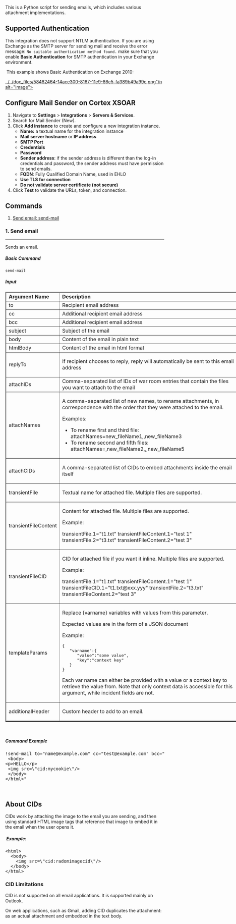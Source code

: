 <!-- HTML_DOC -->
<p>This is a Python script for sending emails, which includes various attachment implementations.</p>
<h2>Supported Authentication</h2>
<p>This integration does not support NTLM authentication. If you are using Exchange as the SMTP server for sending mail and receive the error message: <code>No suitable authentication method found.</code> make sure that you enable <strong>Basic Authentication</strong> for SMTP authentication in your Exchange environment.</p>
<p><span> This example shows </span>Basic Authentication on Exchange 2010:</p>
<p><a href="https://user-images.githubusercontent.com/1395797/58482464-14ace300-8167-11e9-86c5-fa389b49a99c.png" target="_blank" rel="noopener noreferrer">../../doc_files/58482464-14ace300-8167-11e9-86c5-fa389b49a99c.png"/n alt="image"></a></p>
<h2>Configure Mail Sender on Cortex XSOAR</h2>
<ol>
<li>Navigate to <strong>Settings</strong> &gt; <strong>Integrations</strong> &gt; <strong>Servers &amp; Services</strong>.</li>
<li>Search for Mail Sender (New).</li>
<li>Click <strong>Add instance</strong><span class="wysiwyg-color-black"> to create and configure a new integration instance.</span>
<ul>
<li>
<strong>Name:</strong> a textual name for the integration instance</li>
<li>
<strong>Mail server hostname</strong> or <strong>IP address</strong>
</li>
<li><strong>SMTP Port</strong></li>
<li><strong>Credentials</strong></li>
<li><strong>Password</strong></li>
<li>
<strong>Sender address</strong>: if the sender address is different than the log-in credentials and password, the sender address must have permission to send emails.</li>
<li>
<strong>FQDN</strong>: Fully Qualified Domain Name, used in EHLO</li>
<li><strong>Use TLS for connection</strong></li>
<li><strong>Do not validate server certificate (not secure)</strong></li>
</ul>
</li>
<li>Click <strong>Test</strong> to validate the URLs, token, and connection.</li>
</ol>
<h2>Commands</h2>
<ol>
<li><a href="#h_61535722051529934992493">Send email: send-mail</a></li>
</ol>
<h3 id="h_61535722051529934992493">1. Send email</h3>
<hr>
<p>Sends an email.</p>
<h5>Basic Command</h5>
<p><code>send-mail</code></p>
<h5>Input</h5>
<table style="width: 750px;" border="2" cellpadding="6">
<thead>
<tr>
<td><strong>Argument Name</strong></td>
<td><strong>Description</strong></td>
</tr>
</thead>
<tbody>
<tr>
<td>to</td>
<td>Recipient email address</td>
</tr>
<tr>
<td>cc</td>
<td>Additional recipient email address</td>
</tr>
<tr>
<td>bcc</td>
<td>Additional recipient email address</td>
</tr>
<tr>
<td>subject</td>
<td>Subject of the email</td>
</tr>
<tr>
<td>body</td>
<td>Content of the email in plain text</td>
</tr>
<tr>
<td>htmlBody</td>
<td>Content of the email in html format</td>
</tr>
<tr>
<td>replyTo</td>
<td>
<p>If recipient chooses to reply, reply will automatically be sent to this email address</p>
</td>
</tr>
<tr>
<td>attachIDs </td>
<td>Comma-separated list of IDs of war room entries that contain the files you want to attach to the email</td>
</tr>
<tr>
<td>attachNames</td>
<td>
<p>A comma-separated list of new names, to rename attachments, in correspondence with the order that they were attached to the email.</p>
<p>Examples:</p>
<ul>
<li>To rename first and third file: attachNames=new_fileName1,,new_fileName3</li>
<li>To rename second and fifth files: attachNames=,new_fileName2,,,new_fileName5</li>
</ul>
</td>
</tr>
<tr>
<td>attachCIDs</td>
<td>
<p>A comma-separated list of CIDs to embed attachments inside the email itself</p>
</td>
</tr>
<tr>
<td>transientFile</td>
<td>
<p>Textual name for attached file. Multiple files are supported.</p>
</td>
</tr>
<tr>
<td>transientFileContent</td>
<td>
<p>Content for attached file. Multiple files are supported.</p>
<p>Example:</p>
<p>transientFile.1="t1.txt" transientFileContent.1="test 1" transientFile.2="t3.txt" transientFileContent.2="test 3"</p>
</td>
</tr>
<tr>
<td>transientFileCID</td>
<td>
<p>CID for attached file if you want it inline. Multiple files are supported.</p>
<p>Example:</p>
<p>transientFile.1="t1.txt" transientFileContent.1="test 1" transientFileCID.1="t1.txt@xxx.yyy" transientFile.2="t3.txt" transientFileContent.2="test 3"</p>
</td>
</tr>
<tr>
<td>templateParams</td>
<td>
<p>Replace {varname} variables with values from this parameter.</p>
<p>Expected values are in the form of a JSON document</p>
<p>Example:</p>
<pre>{  
   "varname":{  
      "value":"some value",
      "key":"context key"
   }
}
</pre>
<p>Each var name can either be provided with a value or a context key to retrieve the value from. Note that only context data is accessible for this argument, while incident fields are not.</p>
</td>
</tr>
<tr>
<td>additionalHeader</td>
<td>
<p>Custom header to add to an email.</p>
</td>
</tr>
</tbody>
</table>
<p> </p>
<h5>Command Example</h5>
<pre>!send-mail to="name@example.com" cc="test@example.com" bcc="admin@example.com" subject="Topic of the day" replyTo="replymail@example.com" attachIDs="111@02a9cf84-c76f-4b2e-8840-c6b2a85c53cf,129@02a9cf84-c86f-4b2e-8840-c6c2a89c53cf" attachNames="notcookie.png,cookie.jpg" attachCIDs="notcookie,mycookie" transientFile="friendly_note.txt" transientFileContent="this is some text" htmlBody="&lt;html&gt;<br> &lt;body&gt;<br>&lt;p&gt;HELLO&lt;/p&gt;<br> &lt;img src=\"cid:mycookie\"/&gt;<br> &lt;/body&gt;<br>&lt;/html&gt;"</pre>
<p> </p>
<h2>About CIDs</h2>
<p>CIDs work by attaching the image to the email you are sending, and then using standard HTML image tags that reference that image to embed it in the email when the user opens it.</p>
<h5> Example:</h5>
<pre>&lt;html&gt;
  &lt;body&gt;
    &lt;img src=\"cid:radomimagecid\"/&gt;
  &lt;/body&gt;
&lt;/html&gt;</pre>
<h3>CID Limitations</h3>
<p>CID is not supported on all email applications. It is supported mainly on Outlook.</p>
<p>On web applications, such as Gmail, adding CID duplicates the attachment: as an actual attachment and embedded in the text body.</p>
